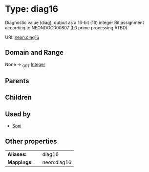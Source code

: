 
# Type: diag16


Diagnostic value (diag), output as a 16-bit (16) integer Bit assignment according to NEONDOC000807 (L0 prime processing ATBD)

URI: [neon:diag16](https://data.neonscience.org/diag16)


## Domain and Range

None ->  <sub>OPT</sub> [Integer](types/Integer.md)

## Parents


## Children


## Used by

 * [Soni](Soni.md)

## Other properties

|  |  |  |
| --- | --- | --- |
| **Aliases:** | | diag16 |
| **Mappings:** | | neon:diag16 |

